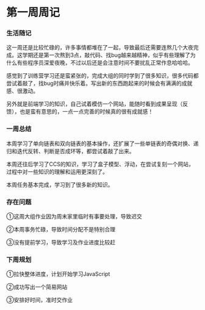 # 第一周周记

### 生活随记

这一周还是比较忙碌的，许多事情都堆在了一起，导致最后还需要连熬几个大夜完成。这学期还是第一次熬到3点，敲代码、找bug越来越精神，似乎有些理解了为什么有些程序员深爱夜晚，不过以后还是会注意时间不要扰乱正常作息哈哈哈。

感觉到了训练营学习还是蛮紧张的，完成大组的同时学到了很多知识，很多代码都尝试着敲了，找bug时痛并快乐着。写出新的东西跑起来的时候会有满满的成就感、很激动。

另外就是前端学习的知识，自己试着模仿一个网站，能随时看到成果呈现（反馈），也是蛮有意思的，一点一点完善的时候真的很有成就感！

### 一周总结

本周学习了单向链表和双向链表的基本操作，还扩展了一些单链表的奇偶对换、递归和迭代反转、判断是否成环等，都尝试着敲了出来。

本周还往后学习了CCS的知识，学习了盒子模型、浮动，在尝试复刻一个网站，过程中对一些知识的理解和运用更深刻了。

本周任务基本完成，学习到了很多新的知识。

### 存在问题

①这周大组作业因为周末家里临时有事要处理，导致迟交

②本周事务忙碌，导致时间分配不是特别合理

③没有提前学习，导致学习及作业进度比较赶

### 下周规划

①拉快整体进度，计划开始学习JavaScript

②成功写出一个简易网站

③安排好时间，准时交作业
